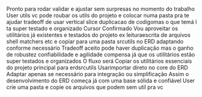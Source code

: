 Pronto para rodar validar e ajustar sem surpresas no momento do trabalho
User
utils vc pode roubar os utils do projeto e colocar numa pasta pra te ajudar
tradeoff de usar vertical slice duplicacao de codigomas o que temá l ta super testado e organizado
Cursor
 Confirmado
Vou aproveitar os utilitários já existentes e testados do projeto ex leituraescrita de arquivos shell matchers etc e copiar para uma pasta srcutils no ERD adaptando conforme necessário
Tradeoff aceito pode haver duplicação mas o ganho de robustez confiabilidade e agilidade compensa já que os utilitários estão super testados e organizados
O fluxo será
 Copiar os utilitários essenciais do projeto principal para erdsrcutils
 Usarimportar direto no core do ERD
 Adaptar apenas se necessário para integração ou simplificação
Assim o desenvolvimento do ERD começa já com uma base sólida e confiável
User
crie uma pasta e copie os arquivos que podem sem util pra vc